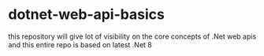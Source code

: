 # dotnet-web-api-basics
this repository will give lot of visibility on the core concepts of .Net web apis and this entire repo is based on latest .Net 8
